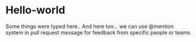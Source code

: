 # Hello-world
Some things were typed here..
And here too...
we can use @mention system in pull request message for feedback from specific people or teams
